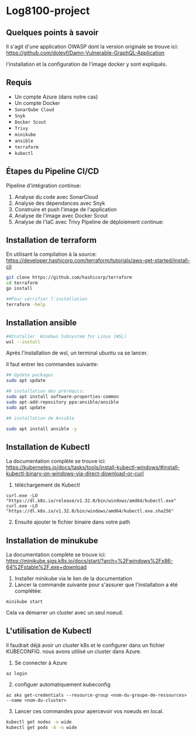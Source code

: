 # Log8100-project

## Quelques points à savoir

Il s'agit d'une application OWASP dont la version originale se trouve ici:  https://github.com/dolevf/Damn-Vulnerable-GraphQL-Application

l'installation et la configuration de l'image docker y sont expliqués.

## Requis

- Un compte Azure (dans notre cas)
- Un compte Docker
- `SonarQube Cloud`
- `Snyk`
- `Docker Scout`
- `Trivy`
- `minikube`
- `ansible`
- `terraform`
- `kubectl`

## Étapes du Pipeline CI/CD
Pipeline d'intégration continue:
1. Analyse du code avec SonarCloud
2. Analyse des dépendances avec Snyk
3. Construire et push l'image de l'application
4. Analyse de l'image avec Docker Scout
5. Analyse de l'IaC avec Trivy
Pipeline de déploiement continue:

## Installation de terraform

En utilisant la compilation à la source: https://developer.hashicorp.com/terraform/tutorials/aws-get-started/install-cli 
```sh
git clone https://github.com/hashicorp/terraform
cd terraform
go install

##Pour vérrifier l'installation
terraform -help
```


## Installation ansible

```sh
##Installer  Windows Subsystem for Linux (WSL)
wsl --install
```
Après l'installation de wsl, un terminal ubuntu va se lancer. 

Il faut entrer les commandes suivante: 
```sh
## Update packages 
sudo apt update

## installation des préréquis: 
sudo apt install software-properties-common
sudo apt-add-repository ppa:ansible/ansible
sudo apt update

## installation de Ansible 

sudo apt install ansible -y
```

## Installation de Kubectl 

La documentation complète se trouve ici: https://kubernetes.io/docs/tasks/tools/install-kubectl-windows/#install-kubectl-binary-on-windows-via-direct-download-or-curl 

1. téléchargement de Kubectl

```
curl.exe -LO "https://dl.k8s.io/release/v1.32.0/bin/windows/amd64/kubectl.exe"
curl.exe -LO "https://dl.k8s.io/v1.32.0/bin/windows/amd64/kubectl.exe.sha256"

```
2. Ensuite ajouter le fichier binaire dans votre  path

## Installation de minukube 

La documentation complète se trouve ici: https://minikube.sigs.k8s.io/docs/start/?arch=%2Fwindows%2Fx86-64%2Fstable%2F.exe+download 

1. Installer minikube via le lien de la documentation 
2. Lancer la commande suivante pour s'assurer que l'installation a été complétée: 

`minikube start`

Cela va démarrer un cluster avec un seul noeud. 
## L'utilisation de Kubectl 

Il faudrait déjà avoir un cluster k8s et le configurer dans un fichier KUBECONFIG. nous avons utilisé un cluster dans Azure.

1. Se connecter à Azure 

`az login` 

2. configuer automatiquement kubeconfig 

`az aks get-credentials --resource-group <nom-du-groupe-de-ressources> --name <nom-du-cluster>`

3. Lancer ces commandes pour apercevoir vos noeuds en local. 

```sh
kubectl get nodes -o wide
kubectl get pods -A -o wide

```
